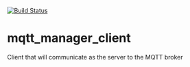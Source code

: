 [![Build Status](https://travis-ci.com/JeffLabonte/mqt_manager_client.svg?branch=master)](https://travis-ci.com/JeffLabonte/mqt_manager_client)

# mqtt_manager_client
Client that will communicate as the server to the MQTT broker
